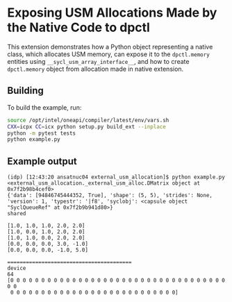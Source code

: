 # Exposing USM Allocations Made by the Native Code to dpctl

This extension demonstrates how a Python object representing
a native class, which allocates USM memory, can expose it
to the `dpctl.memory` entities using `__sycl_usm_array_interface__`,
and how to create `dpctl.memory` object from allocation made
in native extension.


## Building

To build the example, run:

```bash
source /opt/intel/oneapi/compiler/latest/env/vars.sh
CXX=icpx CC=icx python setup.py build_ext --inplace
python -m pytest tests
python example.py
```

## Example output

```
(idp) [12:43:20 ansatnuc04 external_usm_allocation]$ python example.py
<external_usm_allocation._external_usm_alloc.DMatrix object at 0x7f2b98b4cef0>
{'data': [94846745444352, True], 'shape': (5, 5), 'strides': None, 'version': 1, 'typestr': '|f8', 'syclobj': <capsule object "SyclQueueRef" at 0x7f2b9b941d80>}
shared

[1.0, 1.0, 1.0, 2.0, 2.0]
[1.0, 0.0, 1.0, 2.0, 2.0]
[1.0, 1.0, 0.0, 2.0, 2.0]
[0.0, 0.0, 0.0, 3.0, -1.0]
[0.0, 0.0, 0.0, -1.0, 5.0]

========================================
device
64
[0 0 0 0 0 0 0 0 0 0 0 0 0 0 0 0 0 0 0 0 0 0 0 0 0 0 0 0 0 0 0 0 0 0 0 0 0
 0 0 0 0 0 0 0 0 0 0 0 0 0 0 0 0 0 0 0 0 0 0 0 0 0 0 0]
```
